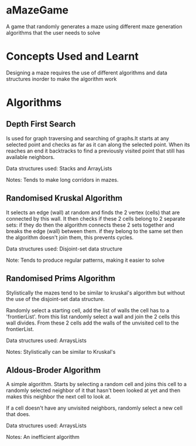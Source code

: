 # aMazeGame

A game that randomly generates a maze using different maze generation algorithms that the user needs to solve

# Concepts Used and Learnt

Designing a maze requires the use of different algorithms
and data structures inorder to make the algorithm work

# Algorithms

## Depth First Search

Is used for graph traversing and searching of graphs.It starts
at any selected point and checks as far as it can along the
selected point. When its reaches an end it backtracks to find
a previously visited point that still has available neighbors.

Data structures used: Stacks and ArrayLists

Notes: Tends to make long corridors in mazes.

## Randomised Kruskal Algorithm

It selects an edge (wall) at random and finds the 2 vertex (cells) that are connected by this
wall.
It then checks if these 2 cells belong to 2 separate sets:
if they do then the algorithm connects these 2 sets together and breaks the edge (wall) between them.
if they belong to the same set then the algorithm doesn't join them, this prevents cycles.

Data structures used: Disjoint-set data structure

Note: Tends to produce regular patterns, making it easier to solve

## Randomised Prims Algorithm

Stylistically the mazes tend to be similar to kruskal's algorithm but without the use of the
disjoint-set data structure.

Randomly select a starting cell, add the list of walls the cell has to a 'frontierList'.
from this list randomly select a wall and join the 2 cells this wall divides. From these 2 cells
add the walls of the unvisited cell to the frontierList.

Data structures used: ArraysLists

Notes: Stylistically can be similar to Kruskal's

## Aldous-Broder Algorithm

A simple algorithm. Starts by selecting a random cell and joins this cell to a randomly selected
 neighbor of it that hasn't been looked at yet and then makes this neighbor the next cell to look at.

If a cell doesn't have any unvisited neighbors, randomly select a new cell that does.

Data structures used: ArraysLists

Notes: An inefficient algorithm